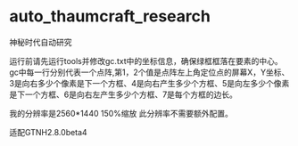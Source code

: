 # auto_thaumcraft_research
神秘时代自动研究

运行前请先运行tools并修改gc.txt中的坐标信息，确保绿框框落在要素的中心。
gc中每一行分别代表一个点阵,第1，2个值是点阵左上角定位点的屏幕X，Y坐标、3是向右多少个像素是下一个方框、4是向右产生多少个方框、5是向左多少个像素是下一个方框、6是向右左产生多少个方框、7是每个方框的边长。

我的分辨率是2560*1440 150%缩放 此分辨率不需要额外配置。

适配GTNH2.8.0beta4
